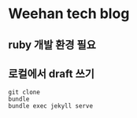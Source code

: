 # Weehan tech blog

## ruby 개발 환경 필요

## 로컬에서 draft 쓰기
```
git clone
bundle
bundle exec jekyll serve
```